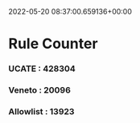 2022-05-20 08:37:00.659136+00:00
# Rule Counter 
 ### UCATE : 428304

 ### Veneto : 20096

 ### Allowlist : 13923